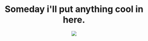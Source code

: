 



<div align="center">
  <h1>Someday i'll put anything cool in here.</h1>
</div>

<div margin="16rem" align="center"> 


 <a href="https://github.com/MarquinCss/github-readme-stats"><img align="center" src="https://github-readme-stats.vercel.app/api/top-langs/?username=ForceManBits&layout=compact&theme=dark&hide_border=true" /></a> 


</div>

















</img>
